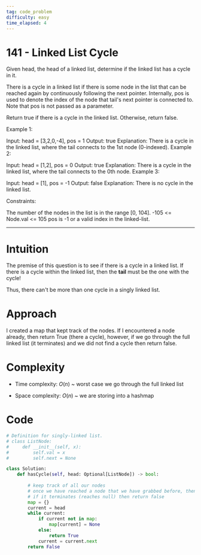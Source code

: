 ```yaml
---
tag: code_problem
difficulty: easy
time_elapsed: 4
---
```


# 141 - Linked List Cycle
Given head, the head of a linked list, determine if the linked list has a cycle in it.

There is a cycle in a linked list if there is some node in the list that can be reached again by continuously following the next pointer. Internally, pos is used to denote the index of the node that tail's next pointer is connected to. Note that pos is not passed as a parameter.

Return true if there is a cycle in the linked list. Otherwise, return false.

 

Example 1:


Input: head = [3,2,0,-4], pos = 1
Output: true
Explanation: There is a cycle in the linked list, where the tail connects to the 1st node (0-indexed).
Example 2:


Input: head = [1,2], pos = 0
Output: true
Explanation: There is a cycle in the linked list, where the tail connects to the 0th node.
Example 3:


Input: head = [1], pos = -1
Output: false
Explanation: There is no cycle in the linked list.
 

Constraints:

The number of the nodes in the list is in the range [0, 104].
-105 <= Node.val <= 105
pos is -1 or a valid index in the linked-list.

---

# Intuition
<!-- Describe your first thoughts on how to solve this problem. -->
The premise of this question is to see if there is a cycle in a linked list. If there is a cycle within the linked list, then the **tail** must be the one with the cycle!

Thus, there can't be more than one cycle in a singly linked list.

# Approach
<!-- Describe your approach to solving the problem. -->
I created a map that kept track of the nodes. If I encountered a node already, then return True (there a cycle), however, if we go through the full linked list (it terminates) and we did not find a cycle then return false.

# Complexity
- Time complexity: $O(n)$ ~ worst case we go through the full linked list

- Space complexity: $O(n)$ ~ we are storing into a hashmap

# Code
```python
# Definition for singly-linked list.
# class ListNode:
#     def __init__(self, x):
#         self.val = x
#         self.next = None

class Solution:
    def hasCycle(self, head: Optional[ListNode]) -> bool:
        
        # keep track of all our nodes
        # once we have reached a node that we have grabbed before, then return true
        # if it terminates (reaches null) then return false
        map = {}
        current = head
        while current:
            if current not in map:
                map[current] = None
            else:
                return True
            current = current.next
        return False
        
```
